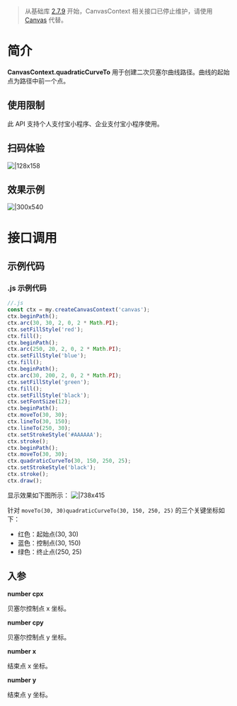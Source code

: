 > 从基础库 [2.7.9](https://opendocs.alipay.com/mini/framework/lib-upgrade-v2) 开始，CanvasContext 相关接口已停止维护，请使用 [Canvas](https://opendocs.alipay.com/mini/01vzqv) 代替。

# 简介

**CanvasContext.quadraticCurveTo** 用于创建二次贝塞尔曲线路径。曲线的起始点为路径中前一个点。

## 使用限制

此 API 支持个人支付宝小程序、企业支付宝小程序使用。

## 扫码体验

![|128x158](https://cdn.nlark.com/yuque/0/2021/png/179989/1624934060809-f00961be-d4ef-4dca-955f-fbf60dac6e85.png#align=left&display=inline&height=158&margin=%5Bobject%20Object%5D&name=1.png&originHeight=158&originWidth=128&size=17896&status=done&style=stroke&width=128)

## 效果示例

![|300x540](https://cdn.nlark.com/yuque/0/2021/gif/179989/1624934069686-e1bd8c4d-1743-4adb-9ca8-86a112af2c51.gif#align=left&display=inline&height=540&margin=%5Bobject%20Object%5D&name=2.gif&originHeight=540&originWidth=300&size=1429075&status=done&style=none&width=300)

# 接口调用

## 示例代码

### .js 示例代码

```javascript
//.js
const ctx = my.createCanvasContext('canvas');
ctx.beginPath();
ctx.arc(30, 30, 2, 0, 2 * Math.PI);
ctx.setFillStyle('red');
ctx.fill();
ctx.beginPath();
ctx.arc(250, 20, 2, 0, 2 * Math.PI);
ctx.setFillStyle('blue');
ctx.fill();
ctx.beginPath();
ctx.arc(30, 200, 2, 0, 2 * Math.PI);
ctx.setFillStyle('green');
ctx.fill();
ctx.setFillStyle('black');
ctx.setFontSize(12);
ctx.beginPath();
ctx.moveTo(30, 30);
ctx.lineTo(30, 150);
ctx.lineTo(250, 30);
ctx.setStrokeStyle('#AAAAAA');
ctx.stroke();
ctx.beginPath();
ctx.moveTo(30, 30);
ctx.quadraticCurveTo(30, 150, 250, 25);
ctx.setStrokeStyle('black');
ctx.stroke();
ctx.draw();
```

显示效果如下图所示： ![|738x415](https://cdn.nlark.com/yuque/0/2021/png/179989/1624934044536-f9bf0ffa-5790-4988-a407-9d2f75eddb85.png#align=left&display=inline&height=720&margin=%5Bobject%20Object%5D&name=3.png&originHeight=720&originWidth=1280&size=29856&status=done&style=none&width=1280)

针对 `moveTo(30, 30)quadraticCurveTo(30, 150, 250, 25)` 的三个关键坐标如下：

- 红色：起始点(30, 30)
- 蓝色：控制点(30, 150)
- 绿色：终止点(250, 25)

## 入参

**number cpx**

贝塞尔控制点 x 坐标。

**number cpy**

贝塞尔控制点 y 坐标。

**number x**

结束点 x 坐标。

**number y**

结束点 y 坐标。
